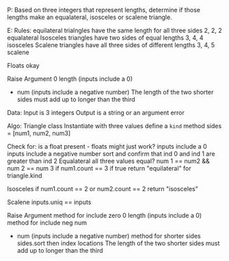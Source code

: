P: Based on three integers that represent lengths, determine if those lengths make an equalateral, isosceles or scalene triangle. 

E: 
Rules: 
equilateral trialngles have the same length for all three sides 
2, 2, 2 equalateral
Isosceles triangles have two sides of equal lengths
3, 4, 4 isosceles
Scalene triangles have all three sides of different lengths
3, 4, 5 scalene 

Floats okay

Raise Argument
0 length (inputs include a 0)
- num (inputs include a negative number)
The length of the two shorter sides must add up to longer than the third

Data: 
Input is 3 integers
Output is a string or an argument error

Algo:
Triangle class
  Instantiate with three values
  define a `kind` method
  sides = [num1, num2, num3]
  
  Check for:
    is a float present - floats might just work?
    inputs include a 0
    inputs include a negative number
    sort and confirm that ind 0 and ind 1 are greater than ind 2
  Equalateral
    all three values equal?
      num 1 == num2 && num 2 == num 3
      if num1.count == 3
      if true return "equilateral" for triangle.kind
  
  Isosceles
    if num1.count == 2
    or num2.count == 2
      return "isosceles"
  
  Scalene
    inputs.uniq == inputs 

  Raise Argument
    method for include zero
    0 length (inputs include a 0)
    method for include neg num
  - num (inputs include a negative number)
    method for shorter sides
    sides.sort then index locations
    The length of the two shorter sides must add up to longer than the third


